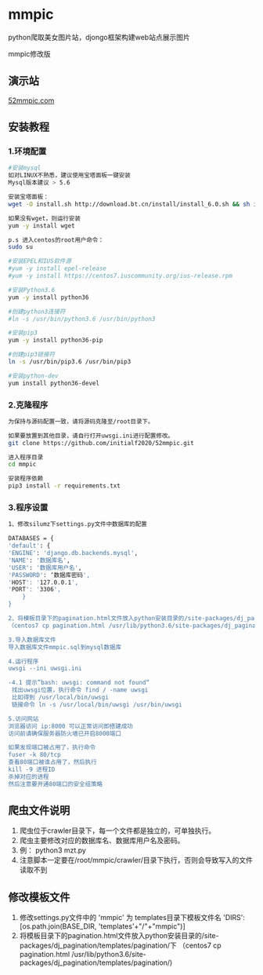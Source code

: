 # mmpic
python爬取美女图片站，djongo框架构建web站点展示图片

mmpic修改版

## 演示站
[52mmpic.com](http://www.52mmpic.com)

## 安装教程
### 1.环境配置
```sh
#安装mysql
如对LINUX不熟悉，建议使用宝塔面板一键安装
Mysql版本建议 > 5.6

安装宝塔面板：
wget -O install.sh http://download.bt.cn/install/install_6.0.sh && sh install.sh

如果没有wget，则运行安装
yum -y install wget

p.s 进入centos的root用户命令：
sudo su

#安装EPEL和IUS软件源
#yum -y install epel-release
#yum -y install https://centos7.iuscommunity.org/ius-release.rpm

#安装Python3.6
yum -y install python36

#创建python3连接符
#ln -s /usr/bin/python3.6 /usr/bin/python3

#安装pip3
yum -y install python36-pip

#创建pip3链接符
ln -s /usr/bin/pip3.6 /usr/bin/pip3

#安装python-dev
yum install python36-devel

```

### 2.克隆程序
```sh
为保持与源码配置一致，请将源码克隆至/root目录下。

如果要放置到其他目录，请自行打开uwsgi.ini进行配置修改。
git clone https://github.com/initialf2020/52mmpic.git

进入程序目录
cd mmpic

安装程序依赖
pip3 install -r requirements.txt
```

### 3.程序设置
```sh
1、修改silumz下settings.py文件中数据库的配置

DATABASES = {
'default': {
'ENGINE': 'django.db.backends.mysql',
'NAME': '数据库名',
'USER': '数据库用户名',
'PASSWORD': ‘数据库密码',
'HOST': '127.0.0.1',
'PORT': '3306',
    }
}

2、将模板目录下的pagination.html文件放入python安装目录的/site-packages/dj_pagination/templates/pagination/下
（centos7 cp pagination.html /usr/lib/python3.6/site-packages/dj_pagination/templates/pagination/)

3.导入数据库文件
导入数据库文件mmpic.sql到mysql数据库

4.运行程序
uwsgi --ini uwsgi.ini

-4.1 提示”bash: uwsgi: command not found“
 找出uwsgi位置，执行命令 find / -name uwsgi
 比如得到 /usr/local/bin/uwsgi
 链接命令 ln -s /usr/local/bin/uwsgi /usr/bin/uwsgi

5.访问网站
浏览器访问 ip:8000 可以正常访问即搭建成功
访问前请确保服务器防火墙已开启8000端口

如果发现端口被占用了，执行命令
fuser -k 80/tcp
查看80端口被谁占用了，然后执行
kill -9 进程ID
杀掉对应的进程
然后注意要开通80端口的安全组策略

```

## 爬虫文件说明

1. 爬虫位于crawler目录下，每一个文件都是独立的，可单独执行。
1. 爬虫主要修改对应的数据库名、数据库用户名及密码。
1. 例： python3 mzt.py
1. 注意脚本一定要在/root/mmpic/crawler/目录下执行，否则会导致写入的文件读取不到

## 修改模板文件

1. 修改settings.py文件中的 'mmpic' 为 templates目录下模板文件名
'DIRS': [os.path.join(BASE_DIR, 'templates'+"/"+"mmpic")]
2. 将模板目录下的pagination.html文件放入python安装目录的/site-packages/dj_pagination/templates/pagination/下
（centos7 cp pagination.html /usr/lib/python3.6/site-packages/dj_pagination/templates/pagination/)
